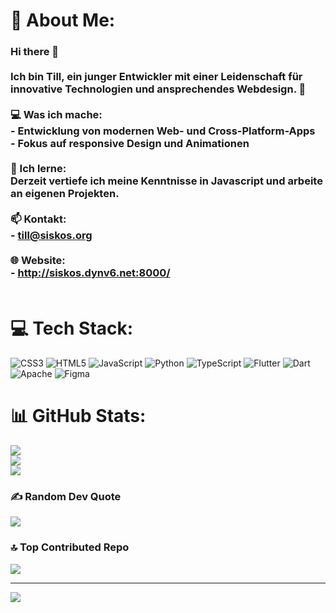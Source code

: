 # 💫 About Me:
### Hi there 👋  <br><br>Ich bin Till, ein junger Entwickler mit einer Leidenschaft für innovative Technologien und ansprechendes Webdesign. 🚀  <br><br>💻 Was ich mache:<br>- Entwicklung von modernen Web- und Cross-Platform-Apps  <br>- Fokus auf responsive Design und Animationen <br><br>🌱 Ich lerne:<br>Derzeit vertiefe ich meine Kenntnisse in Javascript und arbeite an eigenen Projekten.  <br><br>📫 Kontakt:<br>- till@siskos.org<br><br>🌐 Website:<br>- http://siskos.dynv6.net:8000/<br><br>


# 💻 Tech Stack:
![CSS3](https://img.shields.io/badge/css3-%231572B6.svg?style=flat-square&logo=css3&logoColor=white) ![HTML5](https://img.shields.io/badge/html5-%23E34F26.svg?style=flat-square&logo=html5&logoColor=white) ![JavaScript](https://img.shields.io/badge/javascript-%23323330.svg?style=flat-square&logo=javascript&logoColor=%23F7DF1E) ![Python](https://img.shields.io/badge/python-3670A0?style=flat-square&logo=python&logoColor=ffdd54) ![TypeScript](https://img.shields.io/badge/typescript-%23007ACC.svg?style=flat-square&logo=typescript&logoColor=white) ![Flutter](https://img.shields.io/badge/Flutter-%2302569B.svg?style=flat-square&logo=Flutter&logoColor=white) ![Dart](https://img.shields.io/badge/dart-%230175C2.svg?style=flat-square&logo=dart&logoColor=white) ![Apache](https://img.shields.io/badge/apache-%23D42029.svg?style=flat-square&logo=apache&logoColor=white) ![Figma](https://img.shields.io/badge/figma-%23F24E1E.svg?style=flat-square&logo=figma&logoColor=white)
# 📊 GitHub Stats:
![](https://github-readme-stats.vercel.app/api?username=TheTechTrooper123&theme=dark&hide_border=false&include_all_commits=false&count_private=false)<br/>
![](https://github-readme-streak-stats.herokuapp.com/?user=TheTechTrooper123&theme=dark&hide_border=false)<br/>
![](https://github-readme-stats.vercel.app/api/top-langs/?username=TheTechTrooper123&theme=dark&hide_border=false&include_all_commits=false&count_private=false&layout=compact)

### ✍️ Random Dev Quote
![](https://quotes-github-readme.vercel.app/api?type=horizontal&theme=radical)

### 🔝 Top Contributed Repo
![](https://github-contributor-stats.vercel.app/api?username=TheTechTrooper123&limit=5&theme=dark&combine_all_yearly_contributions=true)

---
[![](https://visitcount.itsvg.in/api?id=TheTechTrooper123&icon=0&color=0)](https://visitcount.itsvg.in)

<!-- Proudly created with GPRM ( https://gprm.itsvg.in ) -->
